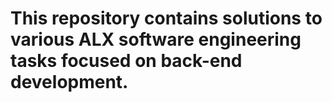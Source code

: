 # This repository contains solutions to various ALX software engineering tasks focused on back-end development.
